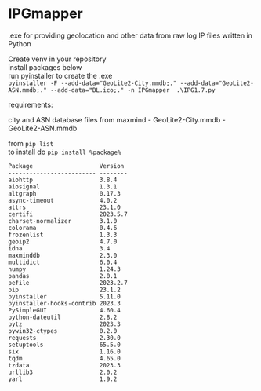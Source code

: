 # IPGmapper
.exe for providing geolocation and other data from raw log IP files written in Python

Create venv in your repository  
install packages below  
run pyinstaller to create the .exe  
`pyinstaller -F --add-data="GeoLite2-City.mmdb;." --add-data="GeoLite2-ASN.mmdb;." --add-data="BL.ico;." -n IPGmapper  .\IPG1.7.py`

requirements: 

city and ASN database files from maxmind - GeoLite2-City.mmdb - GeoLite2-ASN.mmdb


from `pip list`   
to install do `pip install %package%`
```
Package                   Version
------------------------- --------
aiohttp                   3.8.4   
aiosignal                 1.3.1   
altgraph                  0.17.3  
async-timeout             4.0.2   
attrs                     23.1.0  
certifi                   2023.5.7
charset-normalizer        3.1.0   
colorama                  0.4.6   
frozenlist                1.3.3   
geoip2                    4.7.0   
idna                      3.4
maxminddb                 2.3.0
multidict                 6.0.4
numpy                     1.24.3
pandas                    2.0.1
pefile                    2023.2.7
pip                       23.1.2
pyinstaller               5.11.0
pyinstaller-hooks-contrib 2023.3
PySimpleGUI               4.60.4
python-dateutil           2.8.2
pytz                      2023.3
pywin32-ctypes            0.2.0
requests                  2.30.0
setuptools                65.5.0
six                       1.16.0
tqdm                      4.65.0
tzdata                    2023.3
urllib3                   2.0.2
yarl                      1.9.2
```
